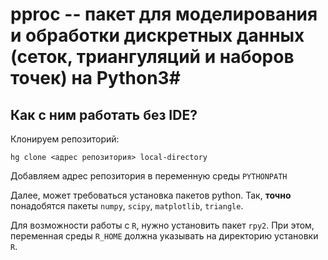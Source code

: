# pproc -- пакет для моделирования и обработки дискретных данных (сеток, триангуляций и наборов точек) на Python3#

## Как с ним работать без IDE? ##

Клонируем репозиторий:

```hg clone <адрес репозитория> local-directory```

Добавляем адрес репозитория в переменную среды ```PYTHONPATH```

Далее, может требоваться установка пакетов python. Так, **точно** понадобятся пакеты ```numpy```, ```scipy```, ```matplotlib```, ```triangle```.

Для возможности работы с ```R```, нужно установить пакет ```rpy2```. При этом, переменная среды ```R_HOME``` должна указывать на директорию установки ```R```.